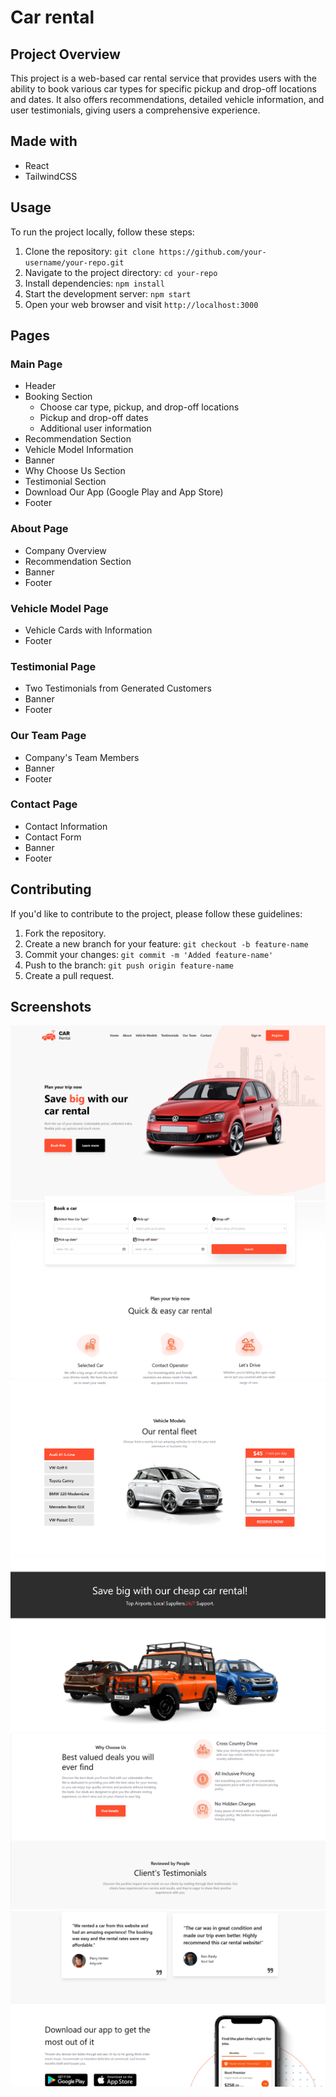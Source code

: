 # Car rental

## Project Overview

This project is a web-based car rental service that provides users with the ability to book various car types for specific pickup and drop-off locations and dates. It also offers recommendations, detailed vehicle information, and user testimonials, giving users a comprehensive experience.

## Made with

- React
- TailwindCSS

## Usage

To run the project locally, follow these steps:

1. Clone the repository: `git clone https://github.com/your-username/your-repo.git`
2. Navigate to the project directory: `cd your-repo`
3. Install dependencies: `npm install`
4. Start the development server: `npm start`
5. Open your web browser and visit `http://localhost:3000`

## Pages

### Main Page

- Header
- Booking Section
  - Choose car type, pickup, and drop-off locations
  - Pickup and drop-off dates
  - Additional user information
- Recommendation Section
- Vehicle Model Information
- Banner
- Why Choose Us Section
- Testimonial Section
- Download Our App (Google Play and App Store)
- Footer

### About Page

- Company Overview
- Recommendation Section
- Banner
- Footer

### Vehicle Model Page

- Vehicle Cards with Information
- Footer

### Testimonial Page

- Two Testimonials from Generated Customers
- Banner
- Footer

### Our Team Page

- Company's Team Members
- Banner
- Footer

### Contact Page

- Contact Information
- Contact Form
- Banner
- Footer

## Contributing

If you'd like to contribute to the project, please follow these guidelines:

1. Fork the repository.
2. Create a new branch for your feature: `git checkout -b feature-name`
3. Commit your changes: `git commit -m 'Added feature-name'`
4. Push to the branch: `git push origin feature-name`
5. Create a pull request.

## Screenshots

![Screenshot 1](/src/assets/screenshots_and_logo/1.png)
![Screenshot 2](/src/assets/screenshots_and_logo/2.png)
![Screenshot 3](/src/assets/screenshots_and_logo/3.png)
![Screenshot 4](/src/assets/screenshots_and_logo/4.png)
![Screenshot 5](/src/assets/screenshots_and_logo/5.png)
![Screenshot 6](/src/assets/screenshots_and_logo/6.png)
